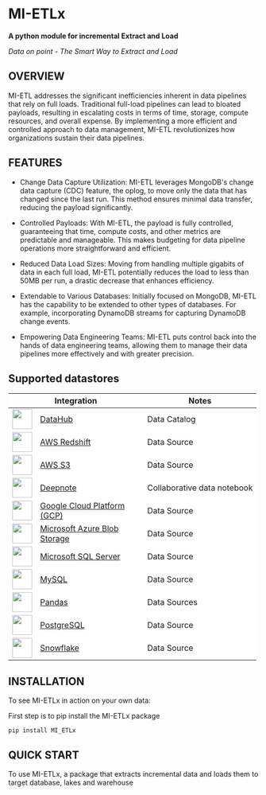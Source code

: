 # MI-ETLx
**A python module for incremental Extract and Load** 

*Data on point - The Smart Way to Extract and Load*

## OVERVIEW

MI-ETL addresses the significant inefficiencies inherent in data pipelines that rely on full loads. Traditional full-load pipelines can lead to bloated payloads, resulting in escalating costs in terms of time, storage, compute resources, and overall expense. By implementing a more efficient and controlled approach to data management, MI-ETL revolutionizes how organizations sustain their data pipelines.

## FEATURES
* Change Data Capture Utilization: MI-ETL leverages MongoDB's change data capture (CDC) feature, the oplog, to move only the data that has changed since the last run. This method ensures minimal data transfer, reducing the payload significantly.

* Controlled Payloads: With MI-ETL, the payload is fully controlled, guaranteeing that time, compute costs, and other metrics are predictable and manageable. This makes budgeting for data pipeline operations more straightforward and efficient.

* Reduced Data Load Sizes: Moving from handling multiple gigabits of data in each full load, MI-ETL potentially reduces the load to less than 50MB per run, a drastic decrease that enhances efficiency.

* Extendable to Various Databases: Initially focused on MongoDB, MI-ETL has the capability to be extended to other types of databases. For example, incorporating DynamoDB streams for capturing DynamoDB change events.

* Empowering Data Engineering Teams: MI-ETL puts control back into the hands of data engineering teams, allowing them to manage their data pipelines more effectively and with greater precision.


<!-- Data pipelines that do full loads are a ticking time bomb building up to when the payload gets bloated out of proportion. This forces organisations to incrementally spend more (time, storage and compute resources, and so cost) to sustain their data pipelines.

MI-ETL takes advantage of the change data capture (CDC) feature in MongoDB, the oplog. This way, it moves only changed objects from source to destination since it's last run. This means that the payload is fully controlled, guaranteeing that time, compute cost and other metrics can easily be determined and budgeted for. Provided DE teams are ready to don their engineering, hats, MI-ETL ensures they take back control of the data pipeline. From moving multiple gigabits of files at each full load, MI-ETL could potentially reduce the load to less than 50MB at each run.

MI-ETL is focused initially on MongoDB but can be extended to included other types of dbs. DynamoDB streams for example could be incorporated for DynamoDB change events. -->

## Supported datastores

<table style="background-color: #fff;">
	<thead>
		<tr>
			<th colspan="2">Integration</th>
			<th>Notes</th>
		</tr>
	</thead>
	<tbody>
		<tr>
			<td style="text-align: center; height: 40px; background-color: #fff;">
				<img height="40" src="./docs/readme_assets/datahub_logo.jpg" />
			</td>
			<td style="width: 200px;">
				<a href="https://docs.greatexpectations.io/docs/integrations/integration_datahub/">
					DataHub
				</a>
			</td>
			<td>
				Data Catalog
			</td>
		</tr>
		<tr>
			<td style="text-align: center; height: 40px; background-color: #fff;">
				<img height="40" src="./docs/readme_assets/datasource_redshift.jpg" />
			</td>
			<td style="width: 200px;">
				<a href="https://docs.greatexpectations.io/docs/guides/connecting_to_your_data/database/redshift/">
					AWS Redshift
				</a>
			</td>
			<td>
				Data Source
			</td>
		</tr>
		<tr>
			<td style="text-align: center; height: 40px; background-color: #fff;">
				<img height="40" src="./docs/readme_assets/awss3.jpg" />
			</td>
			<td style="width: 200px;">
				<a href="https://docs.greatexpectations.io/docs/guides/setup/configuring_data_docs/host_and_share_data_docs">
					AWS S3
				</a>
			</td>
			<td>
				Data Source
			</td>
		</tr>
		<tr>
			<td style="text-align: center; height: 40px; background-color: #fff;">
				<img height="40" src="./docs/readme_assets/deepnote_logo_400x.jpg" />
			</td>
			<td style="width: 200px;">
				<a href="https://docs.greatexpectations.io/docs/deployment_patterns/how_to_use_great_expectations_in_deepnote/">
					Deepnote
				</a>
			</td>
			<td>
				Collaborative data notebook
			</td>
		</tr>
		<tr>
			<td style="text-align: center; height: 40px; background-color: #fff;">
				<img height="40" src="./docs/readme_assets/Google_Cloud_logo.jpg" />
			</td>
			<td style="width: 200px;">
				<a href="https://docs.greatexpectations.io/docs/guides/connecting_to_your_data/fluent/database/connect_sql_source_data">
					Google Cloud Platform &#40;GCP&#41;
				</a>
			</td>
			<td>
				Data Source
			</td>
		</tr>
		<tr>
			<td style="text-align: center; height: 40px; background-color: #fff;">
				<img height="40" src="./docs/readme_assets/microsoft-azure-blob-storage-logo.jpg" />
			</td>
			<td style="width: 200px;">
				<a href="https://docs.greatexpectations.io/docs/guides/setup/configuring_data_docs/host_and_share_data_docs/">
					Microsoft Azure Blob Storage
				</a>
			</td>
			<td>
				Data Source
			</td>
		</tr>
		<tr>
			<td style="text-align: center; height: 40px; background-color: #fff;">
				<img height="40" src="./docs/readme_assets/microsoft-sql-server-logo-96AF49E2B3-seeklogo.jpg" />
			</td>
			<td style="width: 200px;">
				<a href="https://docs.greatexpectations.io/docs/guides/connecting_to_your_data/database/mssql">
					Microsoft SQL Server
				</a>
			</td>
			<td>
				Data Source
			</td>
		</tr>
		<tr>
			<td style="text-align: center; height: 40px; background-color: #fff;">
				<img height="40" src="./docs/readme_assets/mysql.jpg" />
			</td>
			<td style="width: 200px;">
				<a href="https://docs.greatexpectations.io/docs/guides/connecting_to_your_data/database/mysql/">
					MySQL
				</a>
			</td>
			<td>
				Data Source
			</td>
		</tr>
		<tr>
			<td style="text-align: center; height: 40px; background-color: #fff;">
				<img height="40" src="./docs/readme_assets/pandas.jpg" />
			</td>
			<td style="width: 200px;">
				<a href="https://docs.greatexpectations.io/docs/guides/connecting_to_your_data/in_memory/pandas/">
					Pandas
				</a>
			</td>
			<td>
				Data Sources
			</td>
		</tr>
		<tr>
			<td style="text-align: center; height: 40px; background-color: #fff;">
				<img height="40" src="./docs/readme_assets/postgres.jpg" />
			</td>
			<td style="width: 200px;">
				<a href="https://docs.greatexpectations.io/docs/guides/connecting_to_your_data/database/postgres/">
					PostgreSQL
				</a>
			</td>
			<td>
				Data Source
			</td>
		</tr>
		<tr>
			<td style="text-align: center; height: 40px; background-color: #fff;">
				<img height="40" src="./docs/readme_assets/snowflake.jpg" />
			</td>
			<td style="width: 200px;">
				<a href="https://docs.greatexpectations.io/docs/guides/connecting_to_your_data/database/snowflake/">
					Snowflake
				</a>
			</td>
			<td>
				Data Source
			</td>
		</tr>
	</tbody>
</table>



## INSTALLATION
To see MI-ETLx in action on your own data: 

First step is to pip install the MI-ETLx package

```
pip install MI_ETLx
```

## QUICK START
To use MI-ETLx, a package that extracts incremental data and loads them to target database, lakes and warehouse

